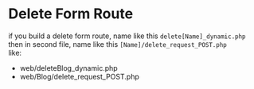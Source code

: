# Delete Form Route

if you build a delete form route, name like this `delete[Name]_dynamic.php`\
then in second file, name like this `[Name]/delete_request_POST.php`\
like:

* web/deleteBlog\_dynamic.php
* web/Blog/delete\_request\_POST.php
